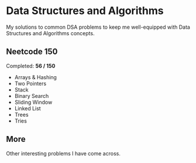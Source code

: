 # Data Structures and Algorithms

My solutions to common DSA problems to keep me well-equipped with Data Structures and Algorithms concepts.

## Neetcode 150

Completed: **56 / 150**

- Arrays & Hashing
- Two Pointers
- Stack
- Binary Search
- Sliding Window
- Linked List
- Trees
- Tries

## More

Other interesting problems I have come across.
